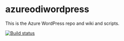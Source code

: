 # azureodiwordpress
This is the Azure WordPress repo and wiki and scripts.

[![Build status](https://dev.azure.com/CalEnterprise/SolutionsArchitect.devOps.OET.engineers.team/_apis/build/status/WordPress-CI-Dany)](https://dev.azure.com/CalEnterprise/SolutionsArchitect.devOps.OET.engineers.team/_build/latest?definitionId=201)
